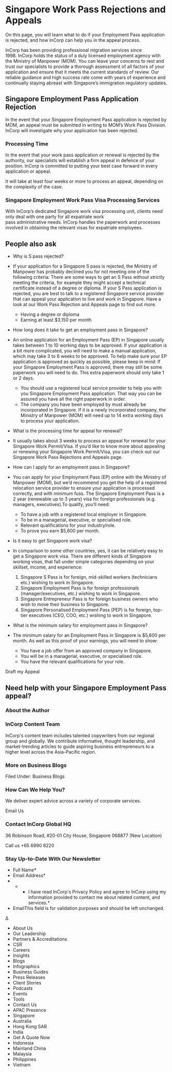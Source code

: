 # Singapore Work Pass Rejections and Appeals

<!-- image -->

On this page, you will learn what to do if your Employment Pass application is rejected, and how InCorp can help you in the appeal process.

InCorp has been providing professional migration services since 1998. InCorp holds the status of a duly licensed employment agency with the Ministry of Manpower (MOM). You can leave your concerns to rest and trust our specialists to provide a thorough assessment of all factors of your application and ensure that it meets the current standards of review. Our reliable guidance and high success rate come with years of experience and continually staying abreast with Singapore’s immigration regulatory updates.

## Singapore Employment Pass Application Rejection

In the event that your Singapore Employment Pass application is rejected by MOM, an appeal must be submitted in writing to MOM’s Work Pass Division. InCorp will investigate why your application has been rejected.

### Processing Time

In the event that your work pass application or renewal is rejected by the authority, our specialists will establish a firm appeal in defence of your position. InCorp is committed to putting your best case forward in every application or appeal.

It will take at least four weeks or more to process an appeal, depending on the complexity of the case.

### Singapore Employment Work Pass Visa Processing Services

With InCorp’s dedicated Singapore work visa processing unit, clients need only deal with one party for all expatriate work pass administrative needs. InCorp handles the paperwork and processes involved in obtaining the relevant visas for expatriate employees.

## People also ask

- Why is S pass rejected?
- If your application for a Singapore S pass is rejected, the Ministry of Manpower has probably declined you for not meeting one of the following criteria: There are some ways to get an S Pass without strictly meeting the criteria, for example they might accept a technical certificate instead of a degree or diploma. If your S Pass application is rejected, you are best to talk to a registered Singapore service provider that can appeal your application to live and work in Singapore. Have a look at our Work Pass Rejection and Appeals page to find out more.
    - Having a degree or diploma
    - Earning at least $3,150 per month

- How long does it take to get an employment pass in Singapore?
- An online application for an Employment Pass (EP) in Singapore usually takes between 1 to 10 working days to be approved. If your application is a bit more complicated, you will need to make a manual application, which may take 3 to 6 weeks to be approved. To help make sure your EP application is approved as quickly as possible, please keep in mind: If your Singapore Employment Pass is approved, there may still be some paperwork you will need to do. This extra paperwork should only take 1 or 2 days.
    - You should use a registered local service provider to help you with you Singapore Employment Pass application. That way you can be assured you have all the right paperwork in order.
    - The company you have been employed by must already be incorporated in Singapore. If it is a newly incorporated company, the Ministry of Manpower (MOM) will need up to 14 extra working days to process your application.

- What is the processing time for appeal for renewal?
- It usually takes about 3 weeks to process an appeal for renewal for your Singapore Work Permit/Visa. If you’d like to know more about appealing or renewing your Singapore Work Permit/Visa, you can check out our Singapore Work Pass Rejections and Appeals page.

- How can I apply for an employment pass in Singapore?
- You can apply for your Employment Pass (EP) online with the Ministry of Manpower (MOM), but we’d recommend you get the help of a registered relocation service provider to ensure your application is processed correctly, and with minimum fuss. The Singapore Employment Pass is a 2 year (renewable up to 3 years) visa for foreign professionals (e.g. managers, executives).To qualify, you’ll need:
    - To have a job with a registered local employer in Singapore.
    - To be in a managerial, executive, or specialised role.
    - Relevant qualifications for your industry/role.
    - To prove you earn $5,600 per month.

- Is it easy to get Singapore work visa?
- In comparison to some other countries, yes, it can be relatively easy to get a Singapore work visa. There are different kinds of Singapore working visas, that fall under simple categories depending on your skillset, income, and experience:
    1. Singapore S Pass is for foreign, mid-skilled workers (technicians etc.) wishing to work in Singapore.
    2. Singapore Employment Pass is for foreign professionals (manager/executives, etc.) wishing to work in Singapore.
    3. Singapore Entrepreneur Pass is for foreign business owners who wish to move their business to Singapore.
    4. Singapore Personalised Employment Pass (PEP) is for foreign, top-tier executives (CEO, COO, etc.) wishing to work in Singapore.

- What is the minimum salary for employment pass in Singapore?
- The minimum salary for an Employment Pass in Singapore is $5,600 per month. As well as this proof of your earnings, you will need to show:
    - You have a job offer from an approved company in Singapore.
    - You will be in a managerial, executive, or specialised role.
    - You have the relevant qualifications for your role.

Draft my Appeal

## Need help with your Singapore Employment Pass appeal?

### About the Author

<!-- image -->

### InCorp Content Team

InCorp's content team includes talented copywriters from our regional group and globally. We contribute informative, thought leadership, and market-trending articles to guide aspiring business entrepreneurs to a higher level across the Asia-Pacific region.

### More on Business Blogs

Filed Under: Business Blogs

### How Can We Help You?

We deliver expert advice across a variety of corporate services.

Email Us

### Contact InCorp Global HQ

36 Robinson Road, #20-01 City House, Singapore 068877 
(New Location)

Call us +65 6990 8220

### Stay Up-to-Date With Our Newsletter

- Full Name*
- Email Address*
- *
    - I have read InCorp's Privacy Policy and agree to InCorp using my information provided to contact me about related content, and services.*
- EmailThis field is for validation purposes and should be left unchanged.

Δ

<!-- image -->

- About Us
- Our Leadership
- Partners &amp; Accreditations
- CSR
- Careers
- Insights
- Blogs
- Infographics
- Business Guides
- Press Releases
- Client Stories
- Podcasts
- Events
- Tools
- Contact Us
- APAC Presence
- Singapore
- Australia
- Hong Kong SAR
- India
- Get A Quote Now
- Indonesia
- Mainland China
- Malaysia
- Philippines
- Vietnam